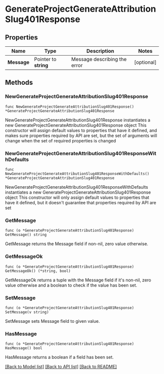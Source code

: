# GenerateProjectGenerateAttributionSlug401Response

## Properties

Name | Type | Description | Notes
------------ | ------------- | ------------- | -------------
**Message** | Pointer to **string** | Message describing the error | [optional] 

## Methods

### NewGenerateProjectGenerateAttributionSlug401Response

`func NewGenerateProjectGenerateAttributionSlug401Response() *GenerateProjectGenerateAttributionSlug401Response`

NewGenerateProjectGenerateAttributionSlug401Response instantiates a new GenerateProjectGenerateAttributionSlug401Response object
This constructor will assign default values to properties that have it defined,
and makes sure properties required by API are set, but the set of arguments
will change when the set of required properties is changed

### NewGenerateProjectGenerateAttributionSlug401ResponseWithDefaults

`func NewGenerateProjectGenerateAttributionSlug401ResponseWithDefaults() *GenerateProjectGenerateAttributionSlug401Response`

NewGenerateProjectGenerateAttributionSlug401ResponseWithDefaults instantiates a new GenerateProjectGenerateAttributionSlug401Response object
This constructor will only assign default values to properties that have it defined,
but it doesn't guarantee that properties required by API are set

### GetMessage

`func (o *GenerateProjectGenerateAttributionSlug401Response) GetMessage() string`

GetMessage returns the Message field if non-nil, zero value otherwise.

### GetMessageOk

`func (o *GenerateProjectGenerateAttributionSlug401Response) GetMessageOk() (*string, bool)`

GetMessageOk returns a tuple with the Message field if it's non-nil, zero value otherwise
and a boolean to check if the value has been set.

### SetMessage

`func (o *GenerateProjectGenerateAttributionSlug401Response) SetMessage(v string)`

SetMessage sets Message field to given value.

### HasMessage

`func (o *GenerateProjectGenerateAttributionSlug401Response) HasMessage() bool`

HasMessage returns a boolean if a field has been set.


[[Back to Model list]](../README.md#documentation-for-models) [[Back to API list]](../README.md#documentation-for-api-endpoints) [[Back to README]](../README.md)


